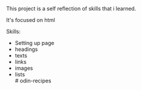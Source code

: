 <p>This project is a self reflection of skills that i learned.</p>
<p>It's focused on html</p>
<p>Skills:</p>
<ul>
<li>Setting up page</li>
<li>headings</li>
<li>texts</li>
<li>links</li>
<li>images</li>
<li>lists</li>
# odin-recipes